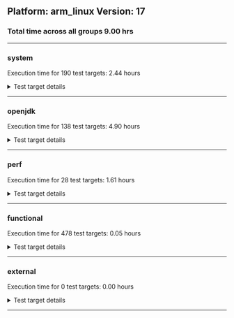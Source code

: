 ## Platform: arm_linux Version: 17 
### Total time across all groups 9.00 hrs 
---

###  system
 Execution time for  190  test targets:  2.44  hours
<details><summary>Test target details</summary>

| Test Target Name | Time |
| --- | --- |
| TestJlmRemoteThreadAuth_2 | 956022.00  ms|
| TestJlmRemoteThreadNoAuth_2 | 862693.00  ms|
| TestJlmRemoteClassAuth_2 | 703609.00  ms|
| TestJlmRemoteClassNoAuth_2 | 676414.00  ms|
| MiniMix_aot_5m_0 | 600011.00  ms|
| ConcurrentLoadTest_5m_2 | 349599.00  ms|
| MiniMix_5m_2 | 342697.00  ms|
| DBBLoadTest_5m_2 | 312507.00  ms|
| LambdaLoadTest_HS_5m_2 | 306161.00  ms|
| MauveMultiThrdLoad_5m_2 | 305335.00  ms|
| MathLoadTest_all_5m_2 | 305253.00  ms|
| MauveSingleThrdLoad_HS_5m_2 | 305225.00  ms|
| MauveSingleInvocLoad_HS_5m_2 | 305219.00  ms|
| MathLoadTest_bigdecimal_5m_2 | 304751.00  ms|
| LangLoadTest_5m_2 | 304721.00  ms|
| UtilLoadTest_5m_2 | 304628.00  ms|
| MathLoadTest_autosimd_5m_2 | 304592.00  ms|
| ClassLoadingTest_5m_2 | 304569.00  ms|
| HCRLateAttachWorkload_previewEnabled_2 | 276767.00  ms|
| TestJlmRemoteNotifierProxyAuth_2 | 160558.00  ms|
| TestJlmRemoteMemoryAuth_2 | 65492.00  ms|
| TestJlmRemoteMemoryNoAuth_2 | 64679.00  ms|
| CLLoad_2 | 56615.00  ms|
| ParallelStreamsLoadTest_HS_2 | 45585.00  ms|
| LockingLoadTest_2 | 35329.00  ms|
| Jlink_ReqMod_2 | 16553.00  ms|
| Jlink_GenOpt_2 | 14816.00  ms|
| Jlink_AddMLimitM_2 | 14561.00  ms|
| PatModImg_Adv_2 | 10958.00  ms|
| UpgModPath_JarImg_2 | 10730.00  ms|
| PatModImg_Unex_2 | 10633.00  ms|
| UpgModPath_Jar_2 | 10589.00  ms|
| PatModImg_AppMod_2 | 10548.00  ms|
| CpMpJlink_2 | 10396.00  ms|
| PatModImg_PlatMod_2 | 10259.00  ms|
| UpgModPath_ExpImg_2 | 10007.00  ms|
| UpgModPath_Exp_2 | 9867.00  ms|
| CLTestImg_2 | 9247.00  ms|
| jcstress_SampleTestBench_0 | 5869.00  ms|
| AutoMod2_2 | 5143.00  ms|
| InternalAPIs_2 | 5092.00  ms|
| PatMod_Adv_2 | 5076.00  ms|
| AutoMod_Impl3_2 | 5015.00  ms|
| AutoMod_Impl2_2 | 4992.00  ms|
| AutoMod1_2 | 4878.00  ms|
| AutoMod_Impl1_2 | 4873.00  ms|
| PatMod_AppMod_2 | 4816.00  ms|
| PatMod_Unex_2 | 4783.00  ms|
| PatMod_PlatMod_2 | 4731.00  ms|
| CpMpModJar_2 | 4519.00  ms|
| SLTest_2 | 4025.00  ms|
| CpMp3_2 | 3094.00  ms|
| CLTest_2 | 3064.00  ms|
| CpMpModJar2_2 | 3000.00  ms|
| CpMpModJar3_2 | 2940.00  ms|
| CpMp2_2 | 2908.00  ms|
| CpMp_CpMp_2 | 2888.00  ms|
| CpMp_MP_2 | 2782.00  ms|
| TestJlmLocal_2 | 2544.00  ms|
| MachineInfo_0 | 694.00  ms|
| DBBLoadTest_5m_0 | 30.00  ms|
| ExplMod_1 | 29.00  ms|
| TestJlmRemoteMemoryAuth_0 | 29.00  ms|
| JdiTest_2 | 29.00  ms|
| DBBLoadTest_5m_1 | 29.00  ms|
| JdiTest_1 | 28.00  ms|
| OAuthTest_0 | 28.00  ms|
| CLStressCRI_1 | 28.00  ms|
| ExplMod_2 | 28.00  ms|
| TestJlmLocal_1 | 28.00  ms|
| CLStressCRI_2 | 28.00  ms|
| CLStressCRI_0 | 27.00  ms|
| CLStressLayers_0 | 27.00  ms|
| CLStressLayers_2 | 27.00  ms|
| ExplMod_0 | 27.00  ms|
| JdiTest_0 | 27.00  ms|
| CLStressLayers_1 | 27.00  ms|
| TestJlmLocal_0 | 26.00  ms|
| TestJlmRemoteMemoryNoAuth_0 | 26.00  ms|
| TestJlmRemoteMemoryNoAuth_1 | 26.00  ms|
| TestJlmRemoteMemoryAuth_1 | 25.00  ms|
| UpgModPath_JarImg_1 | 25.00  ms|
| HCRLateAttachWorkload_previewEnabled_1 | 24.00  ms|
| UpgModPath_ExpImg_1 | 23.00  ms|
| ConcurrentLoadTest_5m_1 | 23.00  ms|
| Jlink_ReqMod_1 | 23.00  ms|
| LockingLoadTest_1 | 23.00  ms|
| LangLoadTest_5m_0 | 23.00  ms|
| LambdaLoadTest_HS_5m_1 | 23.00  ms|
| UpgModPath_Jar_0 | 23.00  ms|
| PatMod_Adv_1 | 23.00  ms|
| AutoMod_Impl3_1 | 23.00  ms|
| HCRLateAttachWorkload_previewEnabled_0 | 23.00  ms|
| PatMod_AppMod_1 | 23.00  ms|
| PatMod_Unex_1 | 23.00  ms|
| UtilLoadTest_5m_0 | 23.00  ms|
| ConcurrentLoadTest_5m_0 | 23.00  ms|
| Jlink_ReqMod_0 | 23.00  ms|
| NioLoadTest_5m_0 | 23.00  ms|
| LockingLoadTest_0 | 23.00  ms|
| CLLoad_1 | 23.00  ms|
| UpgModPath_ExpImg_0 | 23.00  ms|
| NioLoadTest_5m_1 | 22.00  ms|
| ParallelStreamsLoadTest_HS_0 | 22.00  ms|
| UtilLoadTest_5m_1 | 22.00  ms|
| TestJlmRemoteThreadNoAuth_1 | 22.00  ms|
| PatModImg_PlatMod_0 | 22.00  ms|
| CpMpModJar2_1 | 22.00  ms|
| TestJlmRemoteClassNoAuth_1 | 22.00  ms|
| PatModImg_Adv_0 | 22.00  ms|
| CLLoad_0 | 22.00  ms|
| AutoMod_Impl2_0 | 22.00  ms|
| InternalAPIs_0 | 22.00  ms|
| LambdaLoadTest_HS_5m_0 | 22.00  ms|
| AutoMod2_0 | 22.00  ms|
| MathLoadTest_bigdecimal_5m_0 | 22.00  ms|
| CpMpJlink_1 | 22.00  ms|
| SLTest_0 | 22.00  ms|
| Jlink_AddMLimitM_0 | 22.00  ms|
| TestJlmRemoteThreadAuth_0 | 22.00  ms|
| NioLoadTest_5m_2 | 22.00  ms|
| PatModImg_PlatMod_1 | 22.00  ms|
| CpMpModJar_1 | 22.00  ms|
| PatModImg_AppMod_0 | 22.00  ms|
| SLTest_1 | 22.00  ms|
| UpgModPath_Exp_1 | 22.00  ms|
| MauveSingleInvocLoad_HS_5m_0 | 22.00  ms|
| PatModImg_Adv_1 | 22.00  ms|
| PatMod_Unex_0 | 22.00  ms|
| CpMp3_0 | 22.00  ms|
| CpMp_CpMp_1 | 22.00  ms|
| UpgModPath_JarImg_0 | 22.00  ms|
| MiniMix_5m_0 | 22.00  ms|
| UpgModPath_Jar_1 | 22.00  ms|
| ParallelStreamsLoadTest_HS_1 | 22.00  ms|
| CpMpJlink_0 | 22.00  ms|
| LangLoadTest_5m_1 | 22.00  ms|
| CLTestImg_0 | 22.00  ms|
| PatMod_Adv_0 | 22.00  ms|
| TestJlmRemoteClassAuth_1 | 22.00  ms|
| MathLoadTest_autosimd_5m_0 | 22.00  ms|
| CpMpModJar3_0 | 22.00  ms|
| MathLoadTest_autosimd_5m_1 | 22.00  ms|
| AutoMod_Impl2_1 | 22.00  ms|
| MiniMix_5m_1 | 22.00  ms|
| MauveSingleThrdLoad_HS_5m_1 | 22.00  ms|
| UpgModPath_Exp_0 | 22.00  ms|
| PatModImg_Unex_0 | 22.00  ms|
| CLTestImg_1 | 21.00  ms|
| AutoMod_Impl1_1 | 21.00  ms|
| MauveSingleInvocLoad_HS_5m_1 | 21.00  ms|
| TestJlmRemoteThreadAuth_1 | 21.00  ms|
| AutoMod_Impl1_0 | 21.00  ms|
| MauveMultiThrdLoad_5m_1 | 21.00  ms|
| AutoMod1_1 | 21.00  ms|
| PatModImg_AppMod_1 | 21.00  ms|
| CLTest_0 | 21.00  ms|
| CLTest_1 | 21.00  ms|
| AutoMod1_0 | 21.00  ms|
| CpMpModJar_0 | 21.00  ms|
| PatMod_AppMod_0 | 21.00  ms|
| PatMod_PlatMod_0 | 21.00  ms|
| TestJlmRemoteClassAuth_0 | 21.00  ms|
| PatModImg_Unex_1 | 21.00  ms|
| ClassLoadingTest_5m_1 | 21.00  ms|
| Jlink_GenOpt_1 | 21.00  ms|
| AutoMod2_1 | 21.00  ms|
| CpMp3_1 | 21.00  ms|
| CpMpModJar3_1 | 21.00  ms|
| TestJlmRemoteNotifierProxyAuth_0 | 21.00  ms|
| MathLoadTest_bigdecimal_5m_1 | 21.00  ms|
| CpMp2_1 | 20.00  ms|
| CpMp2_0 | 20.00  ms|
| TestJlmRemoteNotifierProxyAuth_1 | 20.00  ms|
| Jlink_AddMLimitM_1 | 20.00  ms|
| TestJlmRemoteThreadNoAuth_0 | 20.00  ms|
| TestJlmRemoteClassNoAuth_0 | 20.00  ms|
| MathLoadTest_all_5m_1 | 20.00  ms|
| MauveMultiThrdLoad_5m_0 | 20.00  ms|
| AutoMod_Impl3_0 | 20.00  ms|
| PatMod_PlatMod_1 | 20.00  ms|
| Jlink_GenOpt_0 | 20.00  ms|
| CpMpModJar2_0 | 20.00  ms|
| MathLoadTest_all_5m_0 | 20.00  ms|
| CpMp_MP_1 | 20.00  ms|
| InternalAPIs_1 | 20.00  ms|
| CpMp_CpMp_0 | 20.00  ms|
| ClassLoadingTest_5m_0 | 20.00  ms|
| MauveSingleThrdLoad_HS_5m_0 | 20.00  ms|
| CpMp_MP_0 | 19.00  ms|
</details>

---

###  openjdk
 Execution time for  138  test targets:  4.90  hours
<details><summary>Test target details</summary>

| Test Target Name | Time |
| --- | --- |
| jdk_tools_2 | 2433200.00  ms|
| jdk_net_2 | 1849279.00  ms|
| jdk_security3_2 | 1693765.00  ms|
| jdk_util_2 | 1610601.00  ms|
| jdk_lang_2 | 1549164.00  ms|
| jvm_compiler_2 | 1364494.00  ms|
| jdk_jfr_2 | 894455.00  ms|
| jdk_vector_2 | 585569.00  ms|
| jdk_nio_2 | 553995.00  ms|
| jdk_security2_2 | 543380.00  ms|
| jdk_beans_2 | 405000.00  ms|
| jdk_security1_2 | 369559.00  ms|
| jdk_security4_2 | 350095.00  ms|
| jdk_jmx_2 | 334845.00  ms|
| hotspot_custom_2 | 328110.00  ms|
| jdk_jdi_2 | 314083.00  ms|
| jdk_time_2 | 285386.00  ms|
| jdk_other_2 | 223008.00  ms|
| jdk_foreign_2 | 208180.00  ms|
| jdk_imageio_2 | 195341.00  ms|
| jdk_math_2 | 184150.00  ms|
| jdk_rmi_2 | 159684.00  ms|
| jdk_management_2 | 155809.00  ms|
| jdk_instrument_2 | 126584.00  ms|
| jdk_text_2 | 124966.00  ms|
| jdk_custom_2 | 112500.00  ms|
| jdk_io_2 | 103758.00  ms|
| jdk_svc_sanity_2 | 98410.00  ms|
| jdk11_tier1_buffer_2 | 85894.00  ms|
| jdk11_tier1_cipher_2 | 59538.00  ms|
| jdk11_tier1_iso8859_2 | 54603.00  ms|
| jdk_lang_native_2 | 53558.00  ms|
| jdk_build_2 | 48748.00  ms|
| jdk_security_infra_2 | 47223.00  ms|
| runtime_nestmate_2 | 44522.00  ms|
| jdk_native_sanity_2 | 38726.00  ms|
| jvm_native_sanity_2 | 25062.00  ms|
| langtools_custom_2 | 15751.00  ms|
| jdk_swing_2 | 29.00  ms|
| jdk_jfc_demo_1 | 29.00  ms|
| jdk_jfc_demo_2 | 28.00  ms|
| jdk_swing_1 | 28.00  ms|
| jdk_jfc_demo_0 | 28.00  ms|
| jdk_2d_0 | 28.00  ms|
| jdk_swing_0 | 27.00  ms|
| jdk_client_sanity_0 | 27.00  ms|
| jdk_sound_0 | 27.00  ms|
| jdk_client_sanity_2 | 27.00  ms|
| jdk_sound_1 | 27.00  ms|
| jdk_client_sanity_1 | 27.00  ms|
| jdk_sound_2 | 26.00  ms|
| jdk_2d_1 | 25.00  ms|
| jdk_beans_1 | 25.00  ms|
| jdk_2d_2 | 25.00  ms|
| jdk_awt_0 | 25.00  ms|
| jdk_awt_2 | 25.00  ms|
| jdk_awt_1 | 25.00  ms|
| jdk_jdi_0 | 24.00  ms|
| jdk_tools_0 | 24.00  ms|
| jdk_jfr_1 | 22.00  ms|
| jdk_imageio_1 | 22.00  ms|
| jdk_security3_1 | 22.00  ms|
| jdk_build_0 | 22.00  ms|
| jdk_lang_native_0 | 22.00  ms|
| jdk_jmx_1 | 22.00  ms|
| jdk_management_1 | 22.00  ms|
| jdk_security3_0 | 22.00  ms|
| jdk_instrument_0 | 22.00  ms|
| jdk_other_1 | 22.00  ms|
| jdk_lang_native_win_0 | 22.00  ms|
| jdk_lang_native_1 | 22.00  ms|
| jdk_lang_native_win_2 | 22.00  ms|
| jdk_security4_0 | 21.00  ms|
| jdk_text_0 | 21.00  ms|
| jdk_native_sanity_0 | 21.00  ms|
| jdk_security2_1 | 21.00  ms|
| jdk11_tier1_iso8859_0 | 21.00  ms|
| jdk_lang_1 | 21.00  ms|
| jdk_jfr_0 | 21.00  ms|
| jdk_text_1 | 21.00  ms|
| jdk_net_1 | 21.00  ms|
| jdk_foreign_native_0 | 21.00  ms|
| jdk_math_1 | 21.00  ms|
| jdk11_tier1_iso8859_1 | 21.00  ms|
| jdk_jmx_0 | 21.00  ms|
| jdk_lang_0 | 21.00  ms|
| jdk_foreign_0 | 21.00  ms|
| jdk_foreign_native_2 | 21.00  ms|
| jdk_tools_1 | 21.00  ms|
| jdk_rmi_1 | 21.00  ms|
| jdk_svc_sanity_1 | 21.00  ms|
| jdk_time_1 | 21.00  ms|
| jdk_io_0 | 21.00  ms|
| jdk_security_infra_1 | 21.00  ms|
| jdk_vector_1 | 21.00  ms|
| jdk_build_1 | 21.00  ms|
| jdk_vector_0 | 21.00  ms|
| langtools_custom_0 | 21.00  ms|
| jdk_lang_native_win_1 | 21.00  ms|
| jdk_management_0 | 21.00  ms|
| jdk_jdi_1 | 21.00  ms|
| jdk_foreign_1 | 20.00  ms|
| jdk_math_0 | 20.00  ms|
| jdk_rmi_0 | 20.00  ms|
| jdk_io_1 | 20.00  ms|
| jdk_security4_1 | 20.00  ms|
| jdk_foreign_native_1 | 20.00  ms|
| jdk_util_0 | 20.00  ms|
| langtools_custom_1 | 20.00  ms|
| hotspot_custom_1 | 20.00  ms|
| jdk_security_infra_0 | 20.00  ms|
| jdk_instrument_1 | 20.00  ms|
| jdk11_tier1_buffer_0 | 20.00  ms|
| hotspot_custom_0 | 20.00  ms|
| jdk_other_0 | 20.00  ms|
| jdk_net_0 | 20.00  ms|
| jdk_time_0 | 20.00  ms|
| jdk_util_1 | 20.00  ms|
| jdk_native_sanity_1 | 20.00  ms|
| jdk_imageio_0 | 20.00  ms|
| jdk_svc_sanity_0 | 20.00  ms|
| jdk_custom_1 | 20.00  ms|
| jdk_security1_0 | 20.00  ms|
| jdk11_tier1_buffer_1 | 20.00  ms|
| jdk_security1_1 | 19.00  ms|
| jdk_custom_0 | 19.00  ms|
| jdk_beans_0 | 18.00  ms|
| jdk_security2_0 | 18.00  ms|
| jdk_nio_1 | 18.00  ms|
| runtime_nestmate_0 | 18.00  ms|
| jdk_nio_0 | 18.00  ms|
| runtime_nestmate_1 | 18.00  ms|
| jvm_compiler_1 | 18.00  ms|
| jvm_native_sanity_1 | 17.00  ms|
| jvm_native_sanity_0 | 17.00  ms|
| jvm_compiler_0 | 17.00  ms|
| jdk11_tier1_cipher_1 | 13.00  ms|
| jdk11_tier1_cipher_0 | 13.00  ms|
</details>

---

###  perf
 Execution time for  28  test targets:  1.61  hours
<details><summary>Test target details</summary>

| Test Target Name | Time |
| --- | --- |
| renaissance-philosophers_0 | 1211956.00  ms|
| renaissance-mnemonics_0 | 1090117.00  ms|
| renaissance-par-mnemonics_0 | 920175.00  ms|
| renaissance-future-genetic_0 | 848617.00  ms|
| renaissance-finagle-http_0 | 707845.00  ms|
| renaissance-fj-kmeans_0 | 611078.00  ms|
| renaissance-scala-kmeans_0 | 200773.00  ms|
| dacapo-h2_0 | 58717.00  ms|
| dacapo-jython_0 | 57192.00  ms|
| dacapo-avrora_0 | 20293.00  ms|
| dacapo-xalan_0 | 14751.00  ms|
| dacapo-pmd_0 | 14359.00  ms|
| dacapo-fop_0 | 12568.00  ms|
| dacapo-sunflow_0 | 9965.00  ms|
| dacapo-luindex_0 | 8497.00  ms|
| renaissance-db-shootout_0 | 46.00  ms|
| dacapo-tomcat_0 | 45.00  ms|
| renaissance-chi-square_0 | 43.00  ms|
| renaissance-dec-tree_0 | 41.00  ms|
| renaissance-als_0 | 41.00  ms|
| renaissance-finagle-chirper_0 | 41.00  ms|
| renaissance-movie-lens_0 | 40.00  ms|
| renaissance-log-regression_0 | 39.00  ms|
| renaissance-gauss-mix_0 | 39.00  ms|
| renaissance-akka-uct_0 | 34.00  ms|
| renaissance-naive-bayes_0 | 33.00  ms|
| dacapo-lusearch-fix_0 | 33.00  ms|
| IdleMicrobenchmark_HS_0 | 27.00  ms|
</details>

---

###  functional
 Execution time for  478  test targets:  0.05  hours
<details><summary>Test target details</summary>

| Test Target Name | Time |
| --- | --- |
| MBCS_Tests_charsets_0 | 71836.00  ms|
| MBCS_Tests_annotation_zh_TW_linux_0 | 9210.00  ms|
| MBCS_Tests_annotation_ja_JP_linux_0 | 9162.00  ms|
| MBCS_Tests_annotation_ko_KR_linux_0 | 9142.00  ms|
| MBCS_Tests_annotation_zh_CN_linux_0 | 9102.00  ms|
| MBCS_Tests_codepoint_linux_0 | 7552.00  ms|
| SecurityTests_0 | 4856.00  ms|
| MBCS_Tests_unicode_linux_0 | 3515.00  ms|
| MBCS_Tests_urlclassloader_ja_JP_linux_0 | 2095.00  ms|
| MBCS_Tests_coin_ja_JP_linux_0 | 1998.00  ms|
| MBCS_Tests_coin_zh_CN_linux_0 | 1982.00  ms|
| MBCS_Tests_coin_zh_TW_linux_0 | 1966.00  ms|
| MBCS_Tests_coin_ko_KR_linux_0 | 1941.00  ms|
| MBCS_Tests_urlclassloader_zh_TW_linux_0 | 1518.00  ms|
| MBCS_Tests_urlclassloader_zh_CN_linux_0 | 1511.00  ms|
| cmdLineTester_libpathTestRtfChild_0 | 1422.00  ms|
| MBCS_Tests_urlclassloader_ko_KR_linux_0 | 1269.00  ms|
| MBCS_Tests_jdbc41_zh_CN_linux_0 | 1241.00  ms|
| MBCS_Tests_jdbc41_ko_KR_linux_0 | 1223.00  ms|
| MBCS_Tests_jdbc41_zh_TW_linux_0 | 1221.00  ms|
| MBCS_Tests_jdbc41_ja_JP_linux_0 | 1217.00  ms|
| MBCS_Tests_property_utf8_0 | 1185.00  ms|
| MBCS_Tests_language_tag_0 | 1087.00  ms|
| Jep334Tests_0 | 1065.00  ms|
| MBCS_Tests_datetime_formatter_0 | 1059.00  ms|
| MBCS_Tests_datetime_0 | 1037.00  ms|
| Jep360Tests_0 | 1013.00  ms|
| IllegalAccessProtectedMethodTest_0 | 943.00  ms|
| RegularClassAndInterfaceFinalFieldTests_0 | 941.00  ms|
| Jep384Tests_0 | 936.00  ms|
| jsr292BootstrapTest_0 | 919.00  ms|
| Jep371Tests_0 | 898.00  ms|
| MBCS_Tests_new_jp_era_0 | 874.00  ms|
| StringIndentTests_0 | 820.00  ms|
| MBCS_Tests_locale_matching_ko_KR_linux_0 | 676.00  ms|
| MBCS_Tests_locale_matching_zh_CN_linux_0 | 676.00  ms|
| MBCS_Tests_locale_matching_zh_TW_linux_0 | 676.00  ms|
| MBCS_Tests_locale_matching_ja_JP_linux_0 | 671.00  ms|
| MBCS_Tests_regex_ja_JP_linux_0 | 589.00  ms|
| MBCS_Tests_regex_ko_KR_linux_0 | 575.00  ms|
| MBCS_Tests_switch_expressions_zh_CN_linux_0 | 505.00  ms|
| MBCS_Tests_switch_expressions_ko_KR_linux_0 | 493.00  ms|
| cmdLineTester_getPid_0 | 493.00  ms|
| MBCS_Tests_switch_expressions_ja_JP_linux_0 | 492.00  ms|
| MBCS_Tests_switch_expressions_zh_TW_linux_0 | 489.00  ms|
| MBCS_Tests_IDN_ja_JP_linux_0 | 483.00  ms|
| MBCS_Tests_regex_zh_CN_linux_0 | 452.00  ms|
| MBCS_Tests_text_blocks_ko_KR_linux_0 | 452.00  ms|
| MBCS_Tests_regex_zh_TW_linux_0 | 449.00  ms|
| MBCS_Tests_text_blocks_ja_JP_linux_0 | 444.00  ms|
| MBCS_Tests_text_blocks_zh_TW_linux_0 | 439.00  ms|
| MBCS_Tests_text_blocks_zh_CN_linux_0 | 435.00  ms|
| MBCS_Tests_Compiler_zh_CN_linux_0 | 409.00  ms|
| MBCS_Tests_StAX_ja_JP_linux_0 | 407.00  ms|
| MBCS_Tests_Compiler_zh_TW_linux_0 | 402.00  ms|
| MBCS_Tests_StAX_ko_KR_linux_0 | 402.00  ms|
| MBCS_Tests_Compiler_ko_KR_linux_0 | 400.00  ms|
| MBCS_Tests_Compiler_ja_JP_linux_0 | 396.00  ms|
| MBCS_Tests_pref_zh_TW_linux_0 | 386.00  ms|
| MBCS_Tests_pref_ko_KR_linux_0 | 384.00  ms|
| MBCS_Tests_pref_ja_JP_linux_0 | 382.00  ms|
| MBCS_Tests_StAX_zh_CN_linux_0 | 380.00  ms|
| MBCS_Tests_pref_zh_CN_linux_0 | 373.00  ms|
| MBCS_Tests_StAX_zh_TW_linux_0 | 365.00  ms|
| MBCS_Tests_IDN_ko_KR_linux_0 | 304.00  ms|
| MBCS_Tests_i18n_ko_KR_linux_0 | 272.00  ms|
| MBCS_Tests_i18n_zh_CN_linux_0 | 271.00  ms|
| MBCS_Tests_i18n_zh_TW_linux_0 | 269.00  ms|
| MBCS_Tests_i18n_ja_JP_linux_0 | 266.00  ms|
| MBCS_Tests_jaxp14_zh_TW_linux_0 | 264.00  ms|
| MBCS_Tests_jaxp14_ja_JP_linux_0 | 264.00  ms|
| MBCS_Tests_jaxp14_ko_KR_linux_0 | 258.00  ms|
| MBCS_Tests_jaxp14_zh_CN_linux_0 | 257.00  ms|
| MBCS_Tests_compact_number_format_ja_JP_linux_0 | 250.00  ms|
| MBCS_Tests_IDN_zh_TW_linux_0 | 247.00  ms|
| MBCS_Tests_compact_number_format_ko_KR_linux_0 | 244.00  ms|
| MBCS_Tests_compact_number_format_zh_CN_linux_0 | 243.00  ms|
| MBCS_Tests_IDN_zh_CN_linux_0 | 242.00  ms|
| MBCS_Tests_compact_number_format_zh_TW_linux_0 | 240.00  ms|
| MBCS_Tests_codepage_ja_JP_linux_0 | 206.00  ms|
| MBCS_Tests_file_ja_JP_linux_0 | 196.00  ms|
| MBCS_Tests_file_zh_TW_linux_0 | 196.00  ms|
| MBCS_Tests_file_zh_CN_linux_0 | 193.00  ms|
| MBCS_Tests_file_ko_KR_linux_0 | 190.00  ms|
| MBCS_Tests_codepage_ko_KR_linux_0 | 160.00  ms|
| MBCS_Tests_codepage_zh_CN_linux_0 | 153.00  ms|
| MBCS_Tests_formatter_zh_CN_linux_0 | 141.00  ms|
| MBCS_Tests_formatter_zh_TW_linux_0 | 137.00  ms|
| MBCS_Tests_formatter_ko_KR_linux_0 | 137.00  ms|
| MBCS_Tests_formatter_ja_JP_linux_0 | 132.00  ms|
| MBCS_Tests_codepage_zh_TW_linux_0 | 128.00  ms|
| MBCS_Tests_scanner_zh_CN_linux_0 | 127.00  ms|
| MBCS_Tests_scanner_zh_TW_linux_0 | 124.00  ms|
| MBCS_Tests_scanner_ja_JP_linux_0 | 118.00  ms|
| MBCS_Tests_scanner_ko_KR_linux_0 | 116.00  ms|
| MBCS_Tests_nio_ko_KR_linux_0 | 110.00  ms|
| MBCS_Tests_nio_zh_CN_linux_0 | 107.00  ms|
| MBCS_Tests_nio_ja_JP_linux_0 | 107.00  ms|
| MBCS_Tests_nio_zh_TW_linux_0 | 105.00  ms|
| MBCS_Tests_env_ja_JP_linux_0 | 102.00  ms|
| MBCS_Tests_env_zh_TW_linux_0 | 99.00  ms|
| MBCS_Tests_env_ko_KR_linux_0 | 99.00  ms|
| MBCS_Tests_env_zh_CN_linux_0 | 95.00  ms|
| Jep397Tests_testSubClassOfSealedSuperFromDifferentModule_0 | 80.00  ms|
| Jep397Tests_testSubClassOfSealedSuperFromDifferentPackageInSameUnamedModule_0 | 76.00  ms|
| Jep397Tests_0 | 75.00  ms|
| Jep397Tests_testSubClassOfSealedSuperFromDifferentPackageInSameNamedModule_0 | 72.00  ms|
| MBCS_Tests_sealed_classes_zh_CN_linux_0 | 64.00  ms|
| MBCS_Tests_sealed_classes_ko_KR_linux_0 | 64.00  ms|
| MBCS_Tests_record_zh_CN_linux_0 | 61.00  ms|
| MBCS_Tests_sealed_classes_zh_TW_linux_0 | 61.00  ms|
| MBCS_Tests_sealed_classes_ja_JP_linux_0 | 58.00  ms|
| MBCS_Tests_pattern_matching_instanceof_ko_KR_linux_0 | 57.00  ms|
| MBCS_Tests_record_zh_TW_linux_0 | 57.00  ms|
| MBCS_Tests_pattern_matching_instanceof_ja_JP_linux_0 | 57.00  ms|
| MBCS_Tests_pattern_matching_instanceof_zh_CN_linux_0 | 56.00  ms|
| MBCS_Tests_record_ko_KR_linux_0 | 55.00  ms|
| MBCS_Tests_record_ja_JP_linux_0 | 55.00  ms|
| MBCS_Tests_pattern_matching_instanceof_zh_TW_linux_0 | 52.00  ms|
| MBCS_Tests_annotation_KO_KR_aix_0 | 30.00  ms|
| CloseScope0Tests_0 | 29.00  ms|
| MBCS_Tests_formatter_Zh_CN_aix_0 | 27.00  ms|
| vmLifecyleTests_5 | 27.00  ms|
| SyntheticGCWorkload_TestCase_0 | 27.00  ms|
| vmLifecyleTests_0 | 27.00  ms|
| MBCS_Tests_jdbc41_Zh_CN_aix_0 | 27.00  ms|
| MBCS_Tests_text_blocks_windows_0 | 27.00  ms|
| vmLifecyleTests_4 | 27.00  ms|
| MBCS_Tests_jdbc41_Zh_TW_aix_0 | 27.00  ms|
| vmLifecyleTests_1 | 27.00  ms|
| MBCS_Tests_coin_Ja_JP_aix_0 | 27.00  ms|
| MBCS_Tests_locale_matching_zh_TW_aix_0 | 27.00  ms|
| MBCS_Tests_jdbc41_windows_0 | 27.00  ms|
| MBCS_Tests_file_ko_windows_0 | 27.00  ms|
| vmLifecyleTests_3 | 27.00  ms|
| MBCS_Tests_regex_ja_windows_0 | 27.00  ms|
| MBCS_Tests_nio_Zh_TW_aix_0 | 27.00  ms|
| MBCS_Tests_scanner_windows_0 | 27.00  ms|
| MBCS_Tests_codepage_ja_windows_0 | 27.00  ms|
| MBCS_Tests_file_tw_windows_0 | 27.00  ms|
| MBCS_Tests_jdbc41_ko_windows_0 | 27.00  ms|
| MBCS_Tests_file_cn_windows_0 | 27.00  ms|
| MBCS_Tests_jaxp14_tw_windows_0 | 27.00  ms|
| MBCS_Tests_IDN_Zh_CN_aix_0 | 27.00  ms|
| MBCS_Tests_regex_ja_JP_aix_0 | 27.00  ms|
| MBCS_Tests_compact_number_format_windows_0 | 27.00  ms|
| MBCS_Tests_annotation_zh_CN_aix_0 | 27.00  ms|
| MBCS_Tests_locale_matching_JA_JP_aix_0 | 27.00  ms|
| MBCS_Tests_jdbc41_tw_windows_0 | 27.00  ms|
| MBCS_Tests_StAX_JA_JP_aix_0 | 27.00  ms|
| MBCS_Tests_switch_expressions_ko_KR_aix_0 | 27.00  ms|
| MBCS_Tests_file_Zh_CN.aix_0 | 27.00  ms|
| MBCS_Tests_i18n_JA_JP_aix_0 | 26.00  ms|
| MBCS_Tests_compact_number_format_ja_JP_aix_0 | 26.00  ms|
| MBCS_Tests_pref_ja_JP_aix_0 | 26.00  ms|
| MBCS_Tests_IDN_tw_windows_0 | 26.00  ms|
| MBCS_Tests_annotation_zh_TW_aix_0 | 26.00  ms|
| MBCS_Tests_nio_ZH_TW_aix_0 | 26.00  ms|
| MBCS_Tests_urlclassloader_ja_JP_aix_0 | 26.00  ms|
| MBCS_Tests_IDN_zh_CN_aix_0 | 26.00  ms|
| MBCS_Tests_unicode_aix_0 | 26.00  ms|
| MBCS_Tests_StAX_ZH_TW_aix_0 | 26.00  ms|
| MBCS_Tests_compact_number_format_zh_CN_aix_0 | 26.00  ms|
| MBCS_Tests_compact_number_format_KO_KR_aix_0 | 26.00  ms|
| MBCS_Tests_Compiler_Ja_JP_aix_0 | 26.00  ms|
| MBCS_Tests_i18n_Zh_CN_aix_0 | 26.00  ms|
| MBCS_Tests_scanner_JA_JP_aix_0 | 26.00  ms|
| MBCS_Tests_Compiler_ZH_CN_aix_0 | 26.00  ms|
| MBCS_Tests_IDN_cn_windows_0 | 26.00  ms|
| MBCS_Tests_urlclassloader_ja_windows_0 | 26.00  ms|
| MBCS_Tests_pattern_matching_instanceof_ZH_CN_aix_0 | 26.00  ms|
| MBCS_Tests_pref_windows_0 | 26.00  ms|
| MBCS_Tests_switch_expressions_zh_CN_aix_0 | 26.00  ms|
| MBCS_Tests_scanner_Zh_CN_aix_0 | 26.00  ms|
| MBCS_Tests_codepage_windows_0 | 26.00  ms|
| MBCS_Tests_scanner_ZH_TW_aix_0 | 26.00  ms|
| MBCS_Tests_Compiler_zh_CN_aix_0 | 26.00  ms|
| MBCS_Tests_i18n_ZH_CN_aix_0 | 26.00  ms|
| MBCS_Tests_i18n_zh_TW_aix_0 | 26.00  ms|
| MBCS_Tests_nio_windows_0 | 26.00  ms|
| MBCS_Tests_annotation_ja_JP_aix_0 | 26.00  ms|
| MBCS_Tests_jdbc41_cn_windows_0 | 26.00  ms|
| MBCS_Tests_text_blocks_zh_CN_aix_0 | 26.00  ms|
| MBCS_Tests_regex_zh_CN_aix_0 | 26.00  ms|
| MBCS_Tests_coin_ja_JP_aix_0 | 26.00  ms|
| MBCS_Tests_text_blocks_ja_JP_aix_0 | 26.00  ms|
| MBCS_Tests_Compiler_ko_KR_aix_0 | 26.00  ms|
| MBCS_Tests_annotation_Ja_JP_aix_0 | 26.00  ms|
| MBCS_Tests_pref_ZH_CN_aix_0 | 26.00  ms|
| MBCS_Tests_codepoint_windows_0 | 26.00  ms|
| MBCS_Tests_jaxp14_windows_0 | 26.00  ms|
| MBCS_Tests_pref_ZH_TW_aix_0 | 26.00  ms|
| MBCS_Tests_codepage_ko_windows_0 | 26.00  ms|
| MBCS_Tests_pref_KO_KR_aix_0 | 26.00  ms|
| MBCS_Tests_Compiler_ja_JP_aix_0 | 26.00  ms|
| MBCS_Tests_text_blocks_Zh_CN_aix_0 | 26.00  ms|
| MBCS_Tests_regex_JA_JP_aix_0 | 26.00  ms|
| MBCS_Tests_annotation_Zh_TW_aix_0 | 26.00  ms|
| MBCS_Tests_annotation_JA_JP_aix_0 | 26.00  ms|
| MBCS_Tests_codepage_cn_windows_0 | 26.00  ms|
| MBCS_Tests_StAX_windows_0 | 26.00  ms|
| MBCS_Tests_urlclassloader_windows_0 | 26.00  ms|
| MBCS_Tests_locale_matching_Zh_TW_aix_0 | 25.00  ms|
| MBCS_Tests_pref_Zh_TW_aix_0 | 25.00  ms|
| MBCS_Tests_jdbc41_JA_JP_aix_0 | 25.00  ms|
| MBCS_Tests_locale_matching_ZH_TW_aix_0 | 25.00  ms|
| MBCS_Tests_formatter_tw_windows_0 | 25.00  ms|
| MBCS_Tests_coin_ko_KR_aix_0 | 25.00  ms|
| MBCS_Tests_Compiler_windows_0 | 25.00  ms|
| MBCS_Tests_compact_number_format_Zh_CN_aix_0 | 25.00  ms|
| MBCS_Tests_IDN_KO_KR_aix_0 | 25.00  ms|
| MBCS_Tests_file_ZH_TW.aix_0 | 25.00  ms|
| MBCS_Tests_i18n_ZH_TW_aix_0 | 25.00  ms|
| MBCS_Tests_nio_zh_TW_aix_0 | 25.00  ms|
| MBCS_Tests_formatter_Zh_TW_aix_0 | 25.00  ms|
| MBCS_Tests_nio_KO_KR_aix_0 | 25.00  ms|
| MBCS_Tests_locale_matching_windows_0 | 25.00  ms|
| MBCS_Tests_compact_number_format_ZH_TW_aix_0 | 25.00  ms|
| MBCS_Tests_coin_KO_KR_aix_0 | 25.00  ms|
| MBCS_Tests_StAX_ko_windows_0 | 25.00  ms|
| MBCS_Tests_urlclassloader_zh_CN_aix_0 | 25.00  ms|
| MBCS_Tests_locale_matching_zh_CN_aix_0 | 25.00  ms|
| MBCS_Tests_urlclassloader_KO_KR_aix_0 | 25.00  ms|
| MBCS_Tests_i18n_KO_KR_aix_0 | 25.00  ms|
| MBCS_Tests_jdbc41_ko_KR_aix_0 | 25.00  ms|
| MBCS_Tests_compact_number_format_Ja_JP_aix_0 | 25.00  ms|
| MBCS_Tests_jdbc41_ZH_CN_aix_0 | 25.00  ms|
| MBCS_Tests_i18n_Ja_JP_aix_0 | 25.00  ms|
| MBCS_Tests_nio_ja_windows_0 | 25.00  ms|
| MBCS_Tests_locale_matching_Zh_CN_aix_0 | 25.00  ms|
| MBCS_Tests_regex_tw_windows_0 | 25.00  ms|
| MBCS_Tests_file_Ja_JP.aix_0 | 25.00  ms|
| MBCS_Tests_formatter_ko_KR_aix_0 | 25.00  ms|
| MBCS_Tests_jdbc41_ja_windows_0 | 25.00  ms|
| MBCS_Tests_IDN_ko_KR_aix_0 | 25.00  ms|
| MBCS_Tests_urlclassloader_JA_JP_aix_0 | 25.00  ms|
| MBCS_Tests_annotation_ko_KR_aix_0 | 25.00  ms|
| vmLifecyleTests_2 | 25.00  ms|
| MBCS_Tests_urlclassloader_ko_windows_0 | 25.00  ms|
| MBCS_Tests_regex_ZH_TW_aix_0 | 25.00  ms|
| MBCS_Tests_StAX_ja_windows_0 | 25.00  ms|
| MBCS_Tests_file_ko_KR.aix_0 | 25.00  ms|
| MBCS_Tests_formatter_zh_TW_aix_0 | 25.00  ms|
| MBCS_Tests_jaxp14_cn_windows_0 | 25.00  ms|
| MBCS_Tests_scanner_zh_TW_aix_0 | 25.00  ms|
| MBCS_Tests_i18n_windows_0 | 25.00  ms|
| MBCS_Tests_pref_tw_windows_0 | 25.00  ms|
| MBCS_Tests_pref_zh_TW_aix_0 | 25.00  ms|
| MBCS_Tests_pref_zh_CN_aix_0 | 25.00  ms|
| MBCS_Tests_text_blocks_ko_KR_aix_0 | 25.00  ms|
| MBCS_Tests_urlclassloader_ko_KR_aix_0 | 25.00  ms|
| MBCS_Tests_StAX_Ja_JP_aix_0 | 25.00  ms|
| MBCS_Tests_text_blocks_ZH_CN_aix_0 | 25.00  ms|
| MBCS_Tests_regex_cn_windows_0 | 25.00  ms|
| MBCS_Tests_Compiler_Zh_TW_aix_0 | 25.00  ms|
| MBCS_Tests_env_Zh_TW_aix_0 | 25.00  ms|
| MBCS_Tests_StAX_cn_windows_0 | 25.00  ms|
| MBCS_Tests_env_zh_CN_aix_0 | 25.00  ms|
| MBCS_Tests_scanner_tw_windows_0 | 25.00  ms|
| MBCS_Tests_env_ZH_TW_aix_0 | 25.00  ms|
| MBCS_Tests_file_Zh_TW.aix_0 | 25.00  ms|
| MBCS_Tests_nio_tw_windows_0 | 25.00  ms|
| MBCS_Tests_StAX_ko_KR_aix_0 | 25.00  ms|
| MBCS_Tests_regex_ZH_CN_aix_0 | 25.00  ms|
| MBCS_Tests_urlclassloader_ZH_TW_aix_0 | 25.00  ms|
| MBCS_Tests_pref_ko_windows_0 | 25.00  ms|
| MBCS_Tests_compact_number_format_Zh_TW_aix_0 | 25.00  ms|
| MBCS_Tests_StAX_Zh_TW_aix_0 | 25.00  ms|
| MBCS_Tests_scanner_Ja_JP_aix_0 | 25.00  ms|
| MBCS_Tests_regex_zh_TW_aix_0 | 25.00  ms|
| MBCS_Tests_Compiler_KO_KR_aix_0 | 25.00  ms|
| MBCS_Tests_IDN_JA_JP_aix_0 | 25.00  ms|
| MBCS_Tests_locale_matching_ko_KR_aix_0 | 25.00  ms|
| MBCS_Tests_text_blocks_Zh_TW_aix_0 | 25.00  ms|
| MBCS_Tests_env_KO_KR_aix_0 | 25.00  ms|
| MBCS_Tests_file_ZH_CN.aix_0 | 25.00  ms|
| MBCS_Tests_pref_Ja_JP_aix_0 | 25.00  ms|
| MBCS_Tests_text_blocks_KO_KR_aix_0 | 25.00  ms|
| MBCS_Tests_unicode_windows_0 | 25.00  ms|
| MBCS_Tests_i18n_zh_CN_aix_0 | 25.00  ms|
| MBCS_Tests_Compiler_JA_JP_aix_0 | 25.00  ms|
| MBCS_Tests_compact_number_format_ko_KR_aix_0 | 25.00  ms|
| MBCS_Tests_pref_cn_windows_0 | 25.00  ms|
| MBCS_Tests_coin_windows_0 | 25.00  ms|
| MBCS_Tests_env_zh_TW_aix_0 | 25.00  ms|
| MBCS_Tests_regex_ko_windows_0 | 25.00  ms|
| MBCS_Tests_annotation_Zh_CN_aix_0 | 25.00  ms|
| MBCS_Tests_scanner_ko_KR_aix_0 | 25.00  ms|
| MBCS_Tests_file_windows_0 | 25.00  ms|
| MBCS_Tests_formatter_ja_JP_aix_0 | 25.00  ms|
| MBCS_Tests_compact_number_format_JA_JP_aix_0 | 25.00  ms|
| MBCS_Tests_compact_number_format_ZH_CN_aix_0 | 25.00  ms|
| MBCS_Tests_jdbc41_ZH_TW_aix_0 | 25.00  ms|
| MBCS_Tests_i18n_ja_JP_aix_0 | 25.00  ms|
| MBCS_Tests_coin_JA_JP_aix_0 | 25.00  ms|
| MBCS_Tests_scanner_ja_JP_aix_0 | 25.00  ms|
| MBCS_Tests_nio_ja_JP_aix_0 | 25.00  ms|
| MBCS_Tests_scanner_ko_windows_0 | 25.00  ms|
| MBCS_Tests_switch_expressions_ZH_CN_aix_0 | 24.00  ms|
| MBCS_Tests_scanner_cn_windows_0 | 24.00  ms|
| MBCS_Tests_regex_Zh_CN_aix_0 | 24.00  ms|
| MBCS_Tests_coin_ZH_CN_aix_0 | 24.00  ms|
| MBCS_Tests_IDN_ko_windows_0 | 24.00  ms|
| MBCS_Tests_pref_Zh_CN_aix_0 | 24.00  ms|
| MBCS_Tests_i18n_ko_KR_aix_0 | 24.00  ms|
| MBCS_Tests_env_ja_JP_aix_0 | 24.00  ms|
| MBCS_Tests_nio_ZH_CN_aix_0 | 24.00  ms|
| MBCS_Tests_coin_ja_windows_0 | 24.00  ms|
| MBCS_Tests_text_blocks_JA_JP_aix_0 | 24.00  ms|
| MBCS_Tests_env_ZH_CN_aix_0 | 24.00  ms|
| MBCS_Tests_switch_expressions_JA_JP_aix_0 | 24.00  ms|
| MBCS_Tests_regex_ko_KR_aix_0 | 24.00  ms|
| MBCS_Tests_urlclassloader_Ja_JP_aix_0 | 24.00  ms|
| MBCS_Tests_jaxp14_ZH_TW_aix_0 | 24.00  ms|
| MBCS_Tests_IDN_ZH_TW_aix_0 | 24.00  ms|
| MBCS_Tests_IDN_zh_TW_aix_0 | 24.00  ms|
| MBCS_Tests_IDN_ja_windows_0 | 24.00  ms|
| MBCS_Tests_sealed_classes_Zh_TW_aix_0 | 24.00  ms|
| MBCS_Tests_text_blocks_zh_TW_aix_0 | 24.00  ms|
| MBCS_Tests_codepage_JA_JP_aix_0 | 24.00  ms|
| MBCS_Tests_jaxp14_ja_JP_aix_0 | 24.00  ms|
| MBCS_Tests_scanner_KO_KR_aix_0 | 24.00  ms|
| MBCS_Tests_pref_JA_JP_aix_0 | 24.00  ms|
| MBCS_Tests_jdbc41_zh_CN_aix_0 | 24.00  ms|
| MBCS_Tests_coin_Zh_CN_aix_0 | 24.00  ms|
| MBCS_Tests_jdbc41_KO_KR_aix_0 | 24.00  ms|
| MBCS_Tests_pref_ja_windows_0 | 24.00  ms|
| MBCS_Tests_jaxp14_zh_CN_aix_0 | 24.00  ms|
| MBCS_Tests_formatter_zh_CN_aix_0 | 24.00  ms|
| MBCS_Tests_jaxp14_ja_windows_0 | 24.00  ms|
| MBCS_Tests_coin_ko_windows_0 | 24.00  ms|
| MBCS_Tests_file_ja_JP.aix_0 | 24.00  ms|
| MBCS_Tests_Compiler_Zh_CN_aix_0 | 24.00  ms|
| MBCS_Tests_annotation_ZH_CN_aix_0 | 24.00  ms|
| MBCS_Tests_StAX_KO_KR_aix_0 | 24.00  ms|
| MBCS_Tests_env_windows_0 | 24.00  ms|
| MBCS_Tests_formatter_ZH_TW_aix_0 | 24.00  ms|
| MBCS_Tests_nio_cn_windows_0 | 24.00  ms|
| MBCS_Tests_locale_matching_ja_windows_0 | 24.00  ms|
| MBCS_Tests_codepage_zh_CN_aix_0 | 24.00  ms|
| MBCS_Tests_scanner_Zh_TW_aix_0 | 24.00  ms|
| MBCS_Tests_urlclassloader_cn_windows_0 | 24.00  ms|
| MBCS_Tests_i18n_Zh_TW_aix_0 | 24.00  ms|
| MBCS_Tests_formatter_ko_windows_0 | 24.00  ms|
| MBCS_Tests_regex_KO_KR_aix_0 | 24.00  ms|
| MBCS_Tests_codepage_ja_JP_aix_0 | 24.00  ms|
| MBCS_Tests_file_JA_JP.aix_0 | 24.00  ms|
| MBCS_Tests_IDN_ja_JP_aix_0 | 24.00  ms|
| MBCS_Tests_file_zh_TW.aix_0 | 24.00  ms|
| MBCS_Tests_StAX_ZH_CN_aix_0 | 24.00  ms|
| MBCS_Tests_regex_Zh_TW_aix_0 | 24.00  ms|
| MBCS_Tests_jdbc41_Ja_JP_aix_0 | 24.00  ms|
| MBCS_Tests_env_Zh_CN_aix_0 | 24.00  ms|
| MBCS_Tests_file_zh_CN.aix_0 | 24.00  ms|
| MBCS_Tests_switch_expressions_ja_JP_aix_0 | 24.00  ms|
| MBCS_Tests_locale_matching_KO_KR_aix_0 | 24.00  ms|
| MBCS_Tests_formatter_ZH_CN_aix_0 | 24.00  ms|
| MBCS_Tests_locale_matching_ZH_CN_aix_0 | 24.00  ms|
| MBCS_Tests_codepage_ZH_TW_aix_0 | 24.00  ms|
| MBCS_Tests_pref_ko_KR_aix_0 | 24.00  ms|
| MBCS_Tests_StAX_zh_CN_aix_0 | 24.00  ms|
| MBCS_Tests_env_Ja_JP_aix_0 | 24.00  ms|
| MBCS_Tests_Compiler_ZH_TW_aix_0 | 24.00  ms|
| MBCS_Tests_switch_expressions_ZH_TW_aix_0 | 24.00  ms|
| MBCS_Tests_IDN_Zh_TW_aix_0 | 24.00  ms|
| MBCS_Tests_IDN_windows_0 | 24.00  ms|
| MBCS_Tests_file_ja_windows_0 | 24.00  ms|
| MBCS_Tests_StAX_zh_TW_aix_0 | 23.00  ms|
| MBCS_Tests_regex_windows_0 | 23.00  ms|
| MBCS_Tests_urlclassloader_tw_windows_0 | 23.00  ms|
| MBCS_Tests_coin_zh_TW_aix_0 | 23.00  ms|
| MBCS_Tests_locale_matching_cn_windows_0 | 23.00  ms|
| MBCS_Tests_jaxp14_Zh_CN_aix_0 | 23.00  ms|
| MBCS_Tests_coin_Zh_TW_aix_0 | 23.00  ms|
| MBCS_Tests_switch_expressions_Zh_TW_aix_0 | 23.00  ms|
| MBCS_Tests_nio_Zh_CN_aix_0 | 23.00  ms|
| MBCS_Tests_IDN_Ja_JP_aix_0 | 23.00  ms|
| MBCS_Tests_switch_expressions_KO_KR_aix_0 | 23.00  ms|
| MBCS_Tests_text_blocks_ZH_TW_aix_0 | 23.00  ms|
| MBCS_Tests_nio_Ja_JP_aix_0 | 23.00  ms|
| MBCS_Tests_text_blocks_Ja_JP_aix_0 | 23.00  ms|
| MBCS_Tests_Compiler_zh_TW_aix_0 | 23.00  ms|
| MBCS_Tests_formatter_cn_windows_0 | 23.00  ms|
| MBCS_Tests_StAX_tw_windows_0 | 23.00  ms|
| MBCS_Tests_switch_expressions_zh_TW_aix_0 | 23.00  ms|
| MBCS_Tests_codepage_KO_KR_aix_0 | 23.00  ms|
| MBCS_Tests_codepage_tw_windows_0 | 23.00  ms|
| MBCS_Tests_switch_expressions_Zh_CN_aix_0 | 23.00  ms|
| MBCS_Tests_env_JA_JP_aix_0 | 23.00  ms|
| MBCS_Tests_nio_zh_CN_aix_0 | 23.00  ms|
| MBCS_Tests_codepage_Ja_JP_aix_0 | 23.00  ms|
| MBCS_Tests_formatter_Ja_JP_aix_0 | 23.00  ms|
| MBCS_Tests_codepage_zh_TW_aix_0 | 23.00  ms|
| MBCS_Tests_formatter_ja_windows_0 | 23.00  ms|
| MBCS_Tests_jaxp14_JA_JP_aix_0 | 23.00  ms|
| MBCS_Tests_scanner_zh_CN_aix_0 | 23.00  ms|
| MBCS_Tests_jaxp14_ko_KR_aix_0 | 23.00  ms|
| MBCS_Tests_scanner_ja_windows_0 | 23.00  ms|
| MBCS_Tests_regex_Ja_JP_aix_0 | 23.00  ms|
| MBCS_Tests_record_zh_CN_aix_0 | 23.00  ms|
| MBCS_Tests_nio_ko_KR_aix_0 | 23.00  ms|
| MBCS_Tests_codepage_Zh_TW_aix_0 | 23.00  ms|
| MBCS_Tests_nio_ko_windows_0 | 23.00  ms|
| MBCS_Tests_urlclassloader_zh_TW_aix_0 | 23.00  ms|
| MBCS_Tests_compact_number_format_zh_TW_aix_0 | 23.00  ms|
| MBCS_Tests_urlclassloader_ZH_CN_aix_0 | 23.00  ms|
| MBCS_Tests_jaxp14_ko_windows_0 | 23.00  ms|
| MBCS_Tests_jdbc41_ja_JP_aix_0 | 23.00  ms|
| MBCS_Tests_jaxp14_zh_TW_aix_0 | 23.00  ms|
| MBCS_Tests_switch_expressions_Ja_JP_aix_0 | 23.00  ms|
| MBCS_Tests_codepage_ZH_CN_aix_0 | 23.00  ms|
| MBCS_Tests_coin_tw_windows_0 | 23.00  ms|
| MBCS_Tests_jaxp14_KO_KR_aix_0 | 23.00  ms|
| MBCS_Tests_env_ko_KR_aix_0 | 23.00  ms|
| MBCS_Tests_locale_matching_Ja_JP_aix_0 | 23.00  ms|
| MBCS_Tests_record_ZH_TW_aix_0 | 23.00  ms|
| testExample_0 | 22.00  ms|
| MBCS_Tests_codepage_ko_KR_aix_0 | 22.00  ms|
| MBCS_Tests_jdbc41_zh_TW_aix_0 | 22.00  ms|
| MBCS_Tests_scanner_ZH_CN_aix_0 | 22.00  ms|
| MBCS_Tests_IDN_ZH_CN_aix_0 | 22.00  ms|
| MBCS_Tests_formatter_KO_KR_aix_0 | 22.00  ms|
| MBCS_Tests_file_KO_KR.aix_0 | 22.00  ms|
| MBCS_Tests_pattern_matching_instanceof_JA_JP_aix_0 | 22.00  ms|
| MBCS_Tests_jaxp14_Ja_JP_aix_0 | 22.00  ms|
| MBCS_Tests_formatter_JA_JP_aix_0 | 22.00  ms|
| MBCS_Tests_codepoint_aix_0 | 22.00  ms|
| MBCS_Tests_StAX_ja_JP_aix_0 | 22.00  ms|
| MBCS_Tests_locale_matching_ja_JP_aix_0 | 22.00  ms|
| MBCS_Tests_nio_JA_JP_aix_0 | 22.00  ms|
| MBCS_Tests_StAX_Zh_CN_aix_0 | 22.00  ms|
| MBCS_Tests_locale_matching_tw_windows_0 | 22.00  ms|
| MBCS_Tests_urlclassloader_Zh_TW_aix_0 | 22.00  ms|
| MBCS_Tests_sealed_classes_ja_JP_aix_0 | 22.00  ms|
| MBCS_Tests_record_windows_0 | 22.00  ms|
| MBCS_Tests_record_Ja_JP_aix_0 | 22.00  ms|
| MBCS_Tests_coin_zh_CN_aix_0 | 22.00  ms|
| MBCS_Tests_switch_expressions_windows_0 | 22.00  ms|
| MBCS_Tests_coin_ZH_TW_aix_0 | 22.00  ms|
| MBCS_Tests_jaxp14_Zh_TW_aix_0 | 22.00  ms|
| MBCS_Tests_codepage_Zh_CN_aix_0 | 22.00  ms|
| MBCS_Tests_sealed_classes_Ja_JP_aix_0 | 22.00  ms|
| MBCS_Tests_sealed_classes_KO_KR_aix_0 | 22.00  ms|
| MBCS_Tests_formatter_windows_0 | 22.00  ms|
| cmdLineTester_classesdbgddrext_zos_0 | 22.00  ms|
| MBCS_Tests_locale_matching_ko_windows_0 | 22.00  ms|
| MBCS_Tests_sealed_classes_zh_CN_aix_0 | 22.00  ms|
| MBCS_Tests_pattern_matching_instanceof_ko_KR_aix_0 | 22.00  ms|
| MBCS_Tests_sealed_classes_ZH_TW_aix_0 | 22.00  ms|
| MBCS_Tests_annotation_windows_0 | 21.00  ms|
| MBCS_Tests_coin_cn_windows_0 | 21.00  ms|
| MBCS_Tests_pattern_matching_instanceof_windows_0 | 21.00  ms|
| MBCS_Tests_record_KO_KR_aix_0 | 21.00  ms|
| MBCS_Tests_record_ko_KR_aix_0 | 21.00  ms|
| MBCS_Tests_pattern_matching_instanceof_Zh_TW_aix_0 | 21.00  ms|
| MBCS_Tests_urlclassloader_Zh_CN_aix_0 | 21.00  ms|
| MBCS_Tests_jaxp14_ZH_CN_aix_0 | 21.00  ms|
| MBCS_Tests_pattern_matching_instanceof_ZH_TW_aix_0 | 21.00  ms|
| MBCS_Tests_annotation_ZH_TW_aix_0 | 21.00  ms|
| MBCS_Tests_pattern_matching_instanceof_zh_CN_aix_0 | 21.00  ms|
| MBCS_Tests_sealed_classes_windows_0 | 21.00  ms|
| testXXArgumentTesting_0 | 20.00  ms|
| MBCS_Tests_pattern_matching_instanceof_zh_TW_aix_0 | 20.00  ms|
| MBCS_Tests_sealed_classes_Zh_CN_aix_0 | 20.00  ms|
| MBCS_Tests_pattern_matching_instanceof_Ja_JP_aix_0 | 20.00  ms|
| MBCS_Tests_sealed_classes_ko_KR_aix_0 | 20.00  ms|
| MBCS_Tests_sealed_classes_JA_JP_aix_0 | 20.00  ms|
| MBCS_Tests_sealed_classes_zh_TW_aix_0 | 20.00  ms|
| MBCS_Tests_record_Zh_CN_aix_0 | 20.00  ms|
| MBCS_Tests_record_zh_TW_aix_0 | 20.00  ms|
| MBCS_Tests_record_JA_JP_aix_0 | 20.00  ms|
| MBCS_Tests_sealed_classes_ZH_CN_aix_0 | 20.00  ms|
| MBCS_Tests_pattern_matching_instanceof_KO_KR_aix_0 | 20.00  ms|
| MBCS_Tests_pattern_matching_instanceof_Zh_CN_aix_0 | 19.00  ms|
| MBCS_Tests_record_Zh_TW_aix_0 | 19.00  ms|
| MBCS_Tests_record_ja_JP_aix_0 | 19.00  ms|
| MBCS_Tests_pattern_matching_instanceof_ja_JP_aix_0 | 18.00  ms|
| MBCS_Tests_record_ZH_CN_aix_0 | 18.00  ms|
</details>

---

###  external
 Execution time for  0  test targets:  0.00  hours
<details><summary>Test target details</summary>

| Test Target Name | Time |
| --- | --- |
</details>

---
